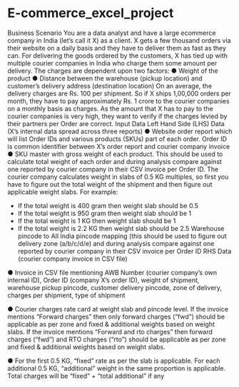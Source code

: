 # E-commerce_excel_project

Business Scenario 
You are a data analyst and have a large ecommerce company in India (let’s call it X) as a client. X gets a few thousand orders via their website on a daily basis and they have to deliver them as fast as they can. For delivering the goods ordered by the customers, X has tied up with multiple courier companies in India who charge them some amount per delivery. 
The charges are dependent upon two factors: 
● Weight of the product 
● Distance between the warehouse (pickup location) and customer’s delivery address (destination location) 
On an average, the delivery charges are Rs. 100 per shipment. So if X ships 1,00,000 orders per month, they have to pay approximately Rs. 1 crore to the courier companies on a monthly basis as charges. 
As the amount that X has to pay to the courier companies is very high, they want to verify if the charges levied by their partners per Order are correct. 
Input Data 
Left Hand Side (LHS) Data (X’s internal data spread across three reports) 
●  Website order report which will list Order IDs and various products (SKUs) part of each order. Order ID is common identifier between X’s order report and courier company invoice 
●  SKU master with gross weight of each product. This should be used to calculate total weight of each order and during analysis compare against one reported by courier company in their CSV invoice per Order ID. The courier company calculates weight in slabs of 0.5 KG multiples, so first you have to figure out the total weight of the shipment and then figure out applicable weight slabs. 
For example: 
- If the total weight is 400 gram then weight slab should be 0.5 
- If the total weight is 950 gram then weight slab should be 1 
- If the total weight is 1 KG then weight slab should be 1 
- If the total weight is 2.2 KG then weight slab should be 2.5 
Warehouse pincode to All India pincode mapping (this should be used to figure out delivery zone (a/b/c/d/e) and during analysis compare against one reported by courier company in their CSV invoice per Order ID 
RHS Data (courier company invoice in CSV file) 


●   Invoice in CSV file mentioning AWB Number (courier company’s own internal ID), Order ID (company X’s order ID), weight of shipment, warehouse pickup pincode, customer delivery pincode, zone of delivery, charges per shipment, type of shipment 


●   Courier charges rate card at weight slab and pincode level. If the invoice mentions “Forward charges” then only forward charges (“fwd”) should be applicable as per zone and fixed & additional weights based on weight slabs. If the invoice mentions “Forward and rto charges” then forward charges (“fwd”) and RTO charges (“rto”) should be applicable as per zone and fixed & additional weights based on weight slabs. 


●   For the first 0.5 KG, “fixed” rate as per the slab is applicable. For each additional 0.5 KG, “additional” weight in the same proportion is applicable. Total charges will be “fixed” + “total additional” if any 
